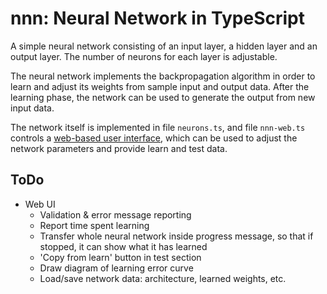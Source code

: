 # nnn: Neural Network in TypeScript
A simple neural network consisting of an input layer, a hidden layer and an output layer.
The number of neurons for each layer is adjustable.

The neural network implements the backpropagation algorithm in order to learn and adjust
its weights from sample input and output data. After the learning phase, the network
can be used to generate the output from new input data.

The network itself is implemented in file `neurons.ts`, and file `nnn-web.ts` controls a
[web-based user interface](http://lcrespom.github.io/nnn), which can be used to adjust
the network parameters and provide learn and test data.


## ToDo
- Web UI
	- Validation & error message reporting
	- Report time spent learning
	- Transfer whole neural network inside progress message,
		so that if stopped, it can show what it has learned
	- 'Copy from learn' button in test section
	- Draw diagram of learning error curve
	- Load/save network data: architecture, learned weights, etc.
